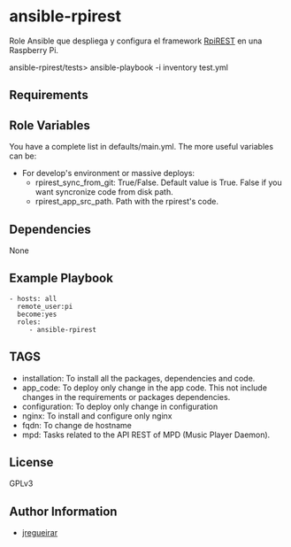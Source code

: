 # ansible-rpirest

Role Ansible que despliega y configura el framework [RpiREST](https://gitlab.com/jregueirar/rpirest?nav_source=navbar)
en una Raspberry Pi. 

ansible-rpirest/tests> ansible-playbook -i inventory test.yml

## Requirements


## Role Variables

You have a complete list in defaults/main.yml. The more useful variables can be:

  * For develop's environment or massive deploys:
    * rpirest_sync_from_git: True/False. Default value is True. False
  if you want syncronize code from disk path.
    * rpirest_app_src_path. Path with the rpirest's code.


## Dependencies

None

## Example Playbook

    - hosts: all
      remote_user:pi
      become:yes
      roles:
         - ansible-rpirest
	 
## TAGS

  * installation: To install all the packages, dependencies and code.
  * app_code: To deploy only change in the app code. This not include changes in the requirements or packages dependencies. 
  * configuration: To deploy only change in configuration
  * nginx: To install and configure only nginx
  * fqdn: To change de hostname
  * mpd: Tasks related to the API REST of MPD (Music Player Daemon).

 
License
-------

GPLv3

 Author Information
------------------

- [jregueirar](https://github.com/jregueirar)

